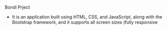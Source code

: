 Bondi Prject 
- It is an application built using HTML, CSS, and JavaScript, along with the Bootstrap framework, and it supports all screen sizes (fully responsive
